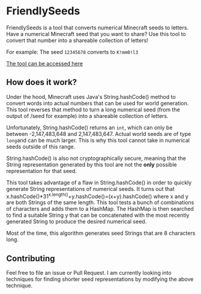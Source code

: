 # FriendlySeeds
FriendlySeeds is a tool that converts numerical Minecraft seeds to letters. Have a numerical Minecraft seed that you want to share? Use this tool to convert that number into a shareable collection of letters!

For example:
The seed `12345678` converts to `K!mm0!l3`

[The tool can be accessed here](https://datapools.github.io/FriendlySeeds/)

## How does it work?
Under the hood, Minecraft uses Java's String.hashCode() method to convert words into actual numbers that can be used for world generation. This tool reverses that method to turn a long numerical seed (from the output of /seed for example) into a shareable collection of letters. 

Unfortunately, String.hashCode() returns an `int`, which can only be between -2,147,483,648 and 2,147,483,647. Actual world seeds are of type `long`and can be much larger. This is why this tool cannot take in numerical seeds outside of this range.

String.hashCode() is also not cryptographically secure, meaning that the String representation generated by this tool are not the **only** possible representation for that seed. 

This tool takes advantage of a flaw in String.hashCode() in order to quickly generate String representations of numerical seeds. It turns out that x.hashCode()*31<sup>x.length()</sup>+y.hashCode()=(x+y).hashCode() where x and y are both Strings of the same length. This tool tests a bunch of combinations of characters and adds them to a HashMap. The HashMap is then searched to find a suitable String y that can be concatenated with the most recently generated String to produce the desired numerical seed.

Most of the time, this algorithm generates seed Strings that are 8 characters long.

## Contributing

Feel free to file an issue or Pull Request. I am currently looking into techniques for finding shorter seed representations by modifying the above technique. 
